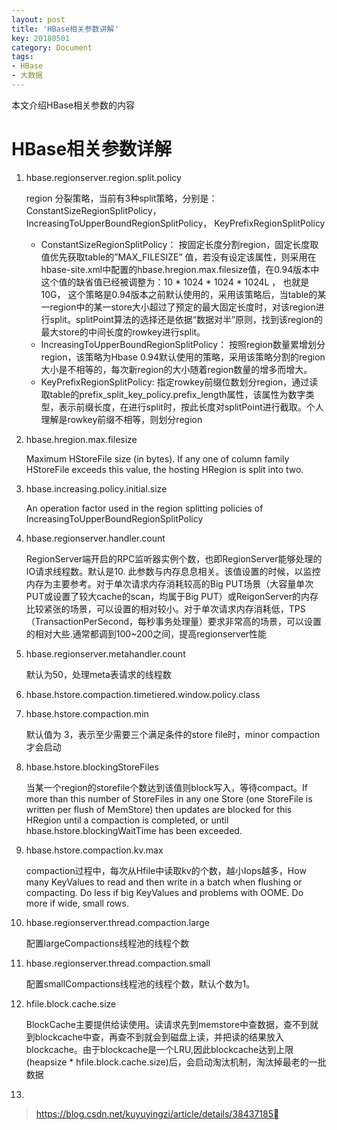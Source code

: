 ```yaml
---
layout: post
title: 'HBase相关参数讲解'
key: 20180501
category: Document
tags:
- HBase
- 大数据
---
```


本文介绍HBase相关参数的内容
<!--more-->

# HBase相关参数详解

1. hbase.regionserver.region.split.policy

	region 分裂策略，当前有3种split策略，分别是：ConstantSizeRegionSplitPolicy，IncreasingToUpperBoundRegionSplitPolicy， KeyPrefixRegionSplitPolicy
     
   - ConstantSizeRegionSplitPolicy： 按固定长度分割region，固定长度取值优先获取table的”MAX_FILESIZE” 值，若没有设定该属性，则采用在hbase-site.xml中配置的hbase.hregion.max.filesize值，在0.94版本中这个值的缺省值已经被调整为：10 * 1024 * 1024 * 1024L ， 也就是10G， 这个策略是0.94版本之前默认使用的，采用该策略后，当table的某一region中的某一store大小超过了预定的最大固定长度时，对该region进行split。splitPoint算法的选择还是依据“数据对半”原则，找到该region的最大store的中间长度的rowkey进行split。
   - IncreasingToUpperBoundRegionSplitPolicy： 按照region数量累增划分region，该策略为Hbase 0.94默认使用的策略，采用该策略分割的region大小是不相等的，每次新region的大小随着region数量的增多而增大。
   - KeyPrefixRegionSplitPolicy: 指定rowkey前缀位数划分region，通过读取table的prefix_split_key_policy.prefix_length属性，该属性为数字类型，表示前缀长度，在进行split时，按此长度对splitPoint进行截取。个人理解是rowkey前缀不相等，则划分region


2. hbase.hregion.max.filesize

	Maximum HStoreFile size (in bytes). If any one of column family HStoreFile exceeds this value, the hosting HRegion is 
	split into two.

3. hbase.increasing.policy.initial.size

	An operation factor used in the region splitting policies of IncreasingToUpperBoundRegionSplitPolicy

4. hbase.regionserver.handler.count

	RegionServer端开启的RPC监听器实例个数，也即RegionServer能够处理的IO请求线程数。默认是10.
	此参数与内存息息相关。该值设置的时候，以监控内存为主要参考。对于单次请求内存消耗较高的Big PUT场景（大容量单次PUT或设置了较大cache的scan，均属于Big PUT）或ReigonServer的内存比较紧张的场景，可以设置的相对较小。对于单次请求内存消耗低，TPS（TransactionPerSecond，每秒事务处理量）要求非常高的场景，可以设置的相对大些.通常都调到100~200之间，提高regionserver性能

5. hbase.regionserver.metahandler.count

	默认为50，处理meta表请求的线程数

6. hbase.hstore.compaction.timetiered.window.policy.class

7. hbase.hstore.compaction.min

	默认值为 3，表示至少需要三个满足条件的store file时，minor compaction才会启动

8. hbase.hstore.blockingStoreFiles

	当某一个region的storefile个数达到该值则block写入，等待compact。If more than this number of StoreFiles in any one Store (one StoreFile is written per flush of MemStore) then updates are blocked for this HRegion until a compaction is completed, or until hbase.hstore.blockingWaitTime has been exceeded.

9. hbase.hstore.compaction.kv.max

	compaction过程中，每次从Hfile中读取kv的个数，越小Iops越多，How many KeyValues to read and then write in a batch when flushing or compacting. Do less if big KeyValues and problems with OOME. Do more if wide, small rows.


10. hbase.regionserver.thread.compaction.large

	配置largeCompactions线程池的线程个数

11. hbase.regionserver.thread.compaction.small

	配置smallCompactions线程池的线程个数，默认个数为1。
	
12. hfile.block.cache.size 

    BlockCache主要提供给读使用。读请求先到memstore中查数据，查不到就到blockcache中查，再查不到就会到磁盘上读，并把读的结果放入blockcache。由于blockcache是一个LRU,因此blockcache达到上限(heapsize * hfile.block.cache.size)后，会启动淘汰机制，淘汰掉最老的一批数据
    
13. 


> https://blog.csdn.net/kuyuyingzi/article/details/38437185
